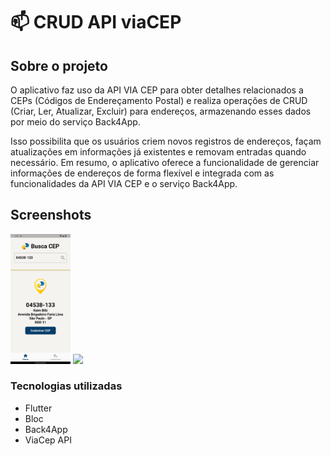 # 📫 CRUD API viaCEP

## Sobre o projeto

O aplicativo faz uso da API VIA CEP para obter detalhes relacionados a CEPs (Códigos de Endereçamento Postal) e realiza operações de CRUD (Criar, Ler, Atualizar, Excluir) para endereços, armazenando esses dados por meio do serviço Back4App.

Isso possibilita que os usuários criem novos registros de endereços, façam atualizações em informações já existentes e removam entradas quando necessário. Em resumo, o aplicativo oferece a funcionalidade de gerenciar informações de endereços de forma flexível e integrada com as funcionalidades da API VIA CEP e o serviço Back4App.

## Screenshots

<p>
<img src="screenshots/Screenshot_1.png" width="19%">
  <img src="screenshots/back4app.gif" width="19%">
</p>

### Tecnologias utilizadas

- Flutter
- Bloc
- Back4App
- ViaCep API
